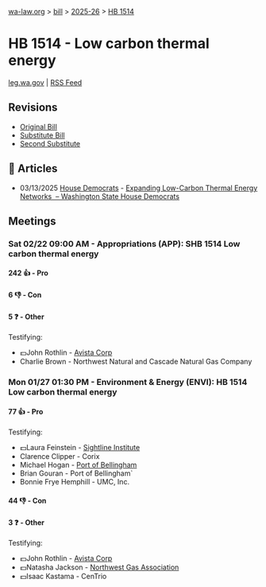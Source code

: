 [wa-law.org](/) > [bill](/bill/) > [2025-26](/bill/2025-26/) > [HB 1514](/bill/2025-26/hb/1514/)

# HB 1514 - Low carbon thermal energy
[leg.wa.gov](https://app.leg.wa.gov/billsummary?BillNumber=1514&Year=2025&Initiative=false) | [RSS Feed](./rss.xml)

## Revisions
* [Original Bill](1/)
* [Substitute Bill](S/)
* [Second Substitute](S2/)

## 📰 Articles
* 03/13/2025 [House Democrats](/org/house_democrats/) - [Expanding Low-Carbon Thermal Energy Networks  – Washington State House Democrats](https://housedemocrats.wa.gov/blog/2025/03/13/expanding-low-carbon-thermal-energy-networks/#:~:text=House%20Bill%201514)

## Meetings
### Sat 02/22 09:00 AM - Appropriations (APP): SHB 1514 Low carbon thermal energy
#### 242 👍 - Pro

#### 6 👎 - Con

#### 5 ❓ - Other
Testifying:
* 💵John Rothlin - [Avista Corp](/org/avista_corp/)
* Charlie Brown - Northwest Natural and Cascade Natural Gas Company

### Mon 01/27 01:30 PM - Environment & Energy (ENVI): HB 1514 Low carbon thermal energy
#### 77 👍 - Pro
Testifying:
* 💵Laura Feinstein - [Sightline Institute](/org/sightline_institute/)
* Clarence Clipper - Corix
* Michael Hogan - [Port of Bellingham](/org/port_of_bellingham/)
* Brian Gouran - Port of Bellingham`
* Bonnie Frye Hemphill - UMC, Inc.

#### 44 👎 - Con

#### 3 ❓ - Other
Testifying:
* 💵John Rothlin - [Avista Corp](/org/avista_corp/)
* 💵Natasha Jackson - [Northwest Gas Association](/org/northwest_gas_association/)
* 💵Isaac Kastama - CenTrio
